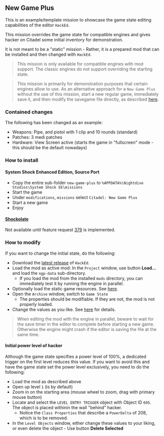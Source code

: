 ## New Game Plus

This is an example/template mission to showcase the game state editing capabilities of the editor `HackEd`.

This mission overrides the game state for compatible engines and gives hacker on Citadel some initial inventory for demonstration.

It is not meant to be a "static" mission - Rather, it is a prepared mod that can be installed and then changed with `HackEd`.

> This mission is only available for compatible engines with mod support. The classic engines do not support overriding the starting state.

> This mission is primarily for demonstration purposes that certain engines allow to use.
> As an alternative approach for a `New Game Plus` without the use of this mission,
> start a new regular game, immediately save it, and then modify the savegame file directly,
> as described [here](https://github.com/inkyblackness/hacked/wiki/Project#savegame-editing).


### Contained changes

The following has been changed as an example:

* Weapons: Pipe, and pistol with 1 clip and 10 rounds (standard)
* Patches: 3 medi patches
* Hardware: View Screen active (starts the game in "fullscreen" mode - this should be the default nowadays)


### How to install

#### System Shock Enhanced Edition, Source Port

* Copy the entire sub-folder `new-game-plus` to `%APPDATA%\Nightdive Studios\System Shock EE\missions`
* Start the game
* Under `modifications`, `missions` select `Citadel: New Game Plus`
* Start a new game
* Enjoy


#### [Shockolate](https://github.com/Interrupt/systemshock)

Not available until feature request [379](https://github.com/Interrupt/systemshock/issues/379) is implemented.


### How to modify

If you want to change the initial state, do the following:

* Download the [latest release](https://github.com/inkyblackness/hacked/releases) of `HackEd`.
* Load the mod as active mod: In the `Project` window, use button **Load...** and load the `ngp-data` sub-directory.
  * If you load the mod from the installed `mods` directory, you can immediately test it by running the engine in parallel.
* Optionally load the static game resources. See [here](https://github.com/inkyblackness/hacked/wiki/Project#loading-original-resources).
* Open the `Archive` window, switch to `Game State`
  * The properties should be modifiable. If they are not, the mod is not properly loaded.
* Change the values as you like. See [here](https://github.com/inkyblackness/hacked/wiki/Archive#game-state) for details.

> When editing the mod with the engine in parallel, beware to wait for the save timer in the editor to complete before starting a new game.
> Otherwise the engine might crash if the editor is saving the file at the same time.


#### Initial power level of hacker

Although the game state specifies a power level of 100%, a dedicated trigger on the first level reduces this value.
If you want to avoid this and have the game state set the power level exclusively, you need to do the following:

* Load the mod as described above
* Open up level `1` (is by default)
* Zoom in on the starting area (mouse wheel to zoom, drag with primary mouse button)
* Locate and select the `LEVEL ENTRY TRIGGER` object with Object ID `695`. The object is placed withinin the wall "behind" hacker.
  * Notice the `Class Properties` that describe a `PowerDelta` of 208, which is to be removed.
* In the `Level Objects` window, either change these values to your liking, or even delete the object - Use button **Delete Selected** 
